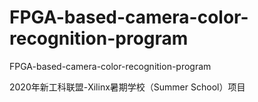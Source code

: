 # FPGA-based-camera-color-recognition-program
FPGA-based-camera-color-recognition-program

2020年新工科联盟-Xilinx暑期学校（Summer School）项目
